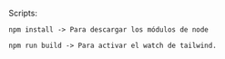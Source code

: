 

Scripts:

    npm install -> Para descargar los módulos de node

    npm run build -> Para activar el watch de tailwind.